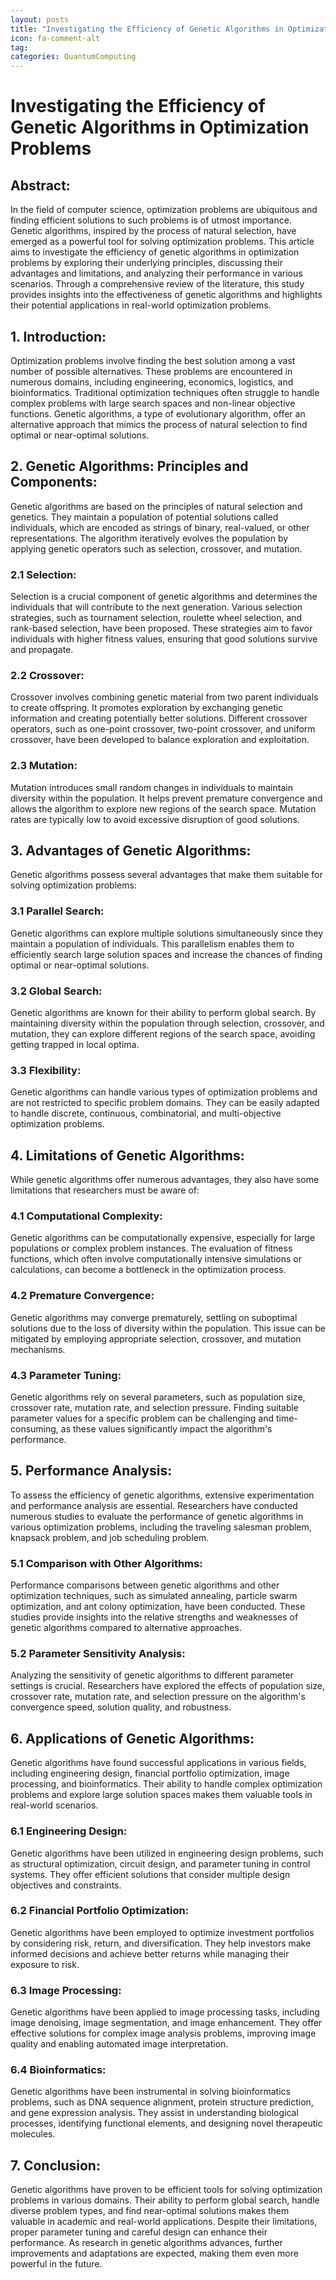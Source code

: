```yaml
---
layout: posts
title: "Investigating the Efficiency of Genetic Algorithms in Optimization Problems"
icon: fa-comment-alt
tag:      
categories: QuantumComputing
---
```



# Investigating the Efficiency of Genetic Algorithms in Optimization Problems

## Abstract:
In the field of computer science, optimization problems are ubiquitous and finding efficient solutions to such problems is of utmost importance. Genetic algorithms, inspired by the process of natural selection, have emerged as a powerful tool for solving optimization problems. This article aims to investigate the efficiency of genetic algorithms in optimization problems by exploring their underlying principles, discussing their advantages and limitations, and analyzing their performance in various scenarios. Through a comprehensive review of the literature, this study provides insights into the effectiveness of genetic algorithms and highlights their potential applications in real-world optimization problems.

## 1. Introduction:
Optimization problems involve finding the best solution among a vast number of possible alternatives. These problems are encountered in numerous domains, including engineering, economics, logistics, and bioinformatics. Traditional optimization techniques often struggle to handle complex problems with large search spaces and non-linear objective functions. Genetic algorithms, a type of evolutionary algorithm, offer an alternative approach that mimics the process of natural selection to find optimal or near-optimal solutions.

## 2. Genetic Algorithms: Principles and Components:
Genetic algorithms are based on the principles of natural selection and genetics. They maintain a population of potential solutions called individuals, which are encoded as strings of binary, real-valued, or other representations. The algorithm iteratively evolves the population by applying genetic operators such as selection, crossover, and mutation.

### 2.1 Selection:
Selection is a crucial component of genetic algorithms and determines the individuals that will contribute to the next generation. Various selection strategies, such as tournament selection, roulette wheel selection, and rank-based selection, have been proposed. These strategies aim to favor individuals with higher fitness values, ensuring that good solutions survive and propagate.

### 2.2 Crossover:
Crossover involves combining genetic material from two parent individuals to create offspring. It promotes exploration by exchanging genetic information and creating potentially better solutions. Different crossover operators, such as one-point crossover, two-point crossover, and uniform crossover, have been developed to balance exploration and exploitation.

### 2.3 Mutation:
Mutation introduces small random changes in individuals to maintain diversity within the population. It helps prevent premature convergence and allows the algorithm to explore new regions of the search space. Mutation rates are typically low to avoid excessive disruption of good solutions.

## 3. Advantages of Genetic Algorithms:
Genetic algorithms possess several advantages that make them suitable for solving optimization problems:

### 3.1 Parallel Search:
Genetic algorithms can explore multiple solutions simultaneously since they maintain a population of individuals. This parallelism enables them to efficiently search large solution spaces and increase the chances of finding optimal or near-optimal solutions.

### 3.2 Global Search:
Genetic algorithms are known for their ability to perform global search. By maintaining diversity within the population through selection, crossover, and mutation, they can explore different regions of the search space, avoiding getting trapped in local optima.

### 3.3 Flexibility:
Genetic algorithms can handle various types of optimization problems and are not restricted to specific problem domains. They can be easily adapted to handle discrete, continuous, combinatorial, and multi-objective optimization problems.

## 4. Limitations of Genetic Algorithms:
While genetic algorithms offer numerous advantages, they also have some limitations that researchers must be aware of:

### 4.1 Computational Complexity:
Genetic algorithms can be computationally expensive, especially for large populations or complex problem instances. The evaluation of fitness functions, which often involve computationally intensive simulations or calculations, can become a bottleneck in the optimization process.

### 4.2 Premature Convergence:
Genetic algorithms may converge prematurely, settling on suboptimal solutions due to the loss of diversity within the population. This issue can be mitigated by employing appropriate selection, crossover, and mutation mechanisms.

### 4.3 Parameter Tuning:
Genetic algorithms rely on several parameters, such as population size, crossover rate, mutation rate, and selection pressure. Finding suitable parameter values for a specific problem can be challenging and time-consuming, as these values significantly impact the algorithm's performance.

## 5. Performance Analysis:
To assess the efficiency of genetic algorithms, extensive experimentation and performance analysis are essential. Researchers have conducted numerous studies to evaluate the performance of genetic algorithms in various optimization problems, including the traveling salesman problem, knapsack problem, and job scheduling problem.

### 5.1 Comparison with Other Algorithms:
Performance comparisons between genetic algorithms and other optimization techniques, such as simulated annealing, particle swarm optimization, and ant colony optimization, have been conducted. These studies provide insights into the relative strengths and weaknesses of genetic algorithms compared to alternative approaches.

### 5.2 Parameter Sensitivity Analysis:
Analyzing the sensitivity of genetic algorithms to different parameter settings is crucial. Researchers have explored the effects of population size, crossover rate, mutation rate, and selection pressure on the algorithm's convergence speed, solution quality, and robustness.

## 6. Applications of Genetic Algorithms:
Genetic algorithms have found successful applications in various fields, including engineering design, financial portfolio optimization, image processing, and bioinformatics. Their ability to handle complex optimization problems and explore large solution spaces makes them valuable tools in real-world scenarios.

### 6.1 Engineering Design:
Genetic algorithms have been utilized in engineering design problems, such as structural optimization, circuit design, and parameter tuning in control systems. They offer efficient solutions that consider multiple design objectives and constraints.

### 6.2 Financial Portfolio Optimization:
Genetic algorithms have been employed to optimize investment portfolios by considering risk, return, and diversification. They help investors make informed decisions and achieve better returns while managing their exposure to risk.

### 6.3 Image Processing:
Genetic algorithms have been applied to image processing tasks, including image denoising, image segmentation, and image enhancement. They offer effective solutions for complex image analysis problems, improving image quality and enabling automated image interpretation.

### 6.4 Bioinformatics:
Genetic algorithms have been instrumental in solving bioinformatics problems, such as DNA sequence alignment, protein structure prediction, and gene expression analysis. They assist in understanding biological processes, identifying functional elements, and designing novel therapeutic molecules.

## 7. Conclusion:
Genetic algorithms have proven to be efficient tools for solving optimization problems in various domains. Their ability to perform global search, handle diverse problem types, and find near-optimal solutions makes them valuable in academic and real-world applications. Despite their limitations, proper parameter tuning and careful design can enhance their performance. As research in genetic algorithms advances, further improvements and adaptations are expected, making them even more powerful in the future.
